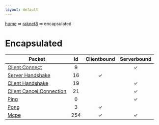 ```yaml
---
layout: default
---
```


[home](/) ➡ [raknet8](/protocol/raknet8) ➡ encapsulated

# Encapsulated

Packet | Id | Clientbound | Serverbound
---|:---:|:---:|:---:
[Client Connect](encapsulatedclient-connect) | 9 |   | ✓
[Server Handshake](encapsulatedserver-handshake) | 16 | ✓ |  
[Client Handshake](encapsulatedclient-handshake) | 19 |   | ✓
[Client Cancel Connection](encapsulatedclient-cancel-connection) | 21 |   | ✓
[Ping](encapsulatedping) | 0 |   | ✓
[Pong](encapsulatedpong) | 3 | ✓ |  
[Mcpe](encapsulatedmcpe) | 254 | ✓ | ✓

